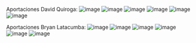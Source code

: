 Aportaciones David Quiroga: 
![image](https://github.com/Bsteven593/ProyectoNestJs/assets/97131802/2d40b3a7-af7f-4a4c-b52f-55bf93ba4025)
![image](https://github.com/Bsteven593/ProyectoNestJs/assets/97131802/4747600a-2baf-4cdf-8b85-0ef9a33a6398)
![image](https://github.com/Bsteven593/ProyectoNestJs/assets/97131802/25bbba66-14d1-4f6a-b3f3-7c935da83aa1)
![image](https://github.com/Bsteven593/ProyectoNestJs/assets/97131802/e38521fd-3e01-4d4c-adc8-f9651f46b220)
![image](https://github.com/Bsteven593/ProyectoNestJs/assets/97131802/c33322c5-b486-47f1-98e7-43455a6b4aee)
![image](https://github.com/Bsteven593/ProyectoNestJs/assets/97131802/dfb5ecdf-ed63-4a1c-8fec-7fbe65c9d2ab)

Aportaciones Bryan Latacumba:
![image](https://github.com/Bsteven593/ProyectoNestJs/assets/97131802/b9c69bb1-d179-4c40-9de7-99ec04618509)
![image](https://github.com/Bsteven593/ProyectoNestJs/assets/97131802/84984ae5-841a-43b6-ae49-d101c85d14d7)
![image](https://github.com/Bsteven593/ProyectoNestJs/assets/97131802/e1d23566-92ba-4ef8-9ea5-0dafa3cd4084)
![image](https://github.com/Bsteven593/ProyectoNestJs/assets/97131802/f734076a-cbd7-41c2-b01a-e4572ac51b8b)
![image](https://github.com/Bsteven593/ProyectoNestJs/assets/97131802/71f8bae1-2e6e-4841-857a-f3b2f73580cd)
![image](https://github.com/Bsteven593/ProyectoNestJs/assets/97131802/e2d047f9-f036-463c-a6d6-714d5900d023)
